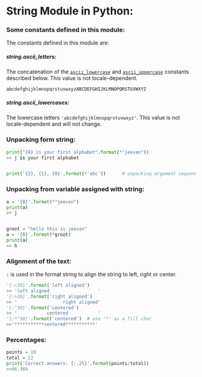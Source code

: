 # String Module in Python:

### Some constants defined in this module:

The constants defined in this module are:

##### string.ascii_letters:

The concatenation of the [`ascii_lowercase`](https://docs.python.org/3/library/string.html#string.ascii_lowercase "string.ascii_lowercase") and [`ascii_uppercase`](https://docs.python.org/3/library/string.html#string.ascii_uppercase "string.ascii_uppercase") constants described below. This value is not locale-dependent.

`abcdefghijklmnopqrstuvwxyzABCDEFGHIJKLMNOPQRSTUVWXYZ`

##### string.ascii_lowercases:

The lowercase letters `'abcdefghijklmnopqrstuvwxyz'`. This value is not locale-dependent and will not change.

### Unpacking form string:

```python
print("{0} is your first alphabet".format(*"jeevan"))
>> j is your first alphabet


print('{2}, {1}, {0}'.format(*'abc'))      # unpacking argument sequence
```

### Unpacking from variable assigned with string:

```python
a = '{0}'.format(*"jeevan")
print(a) 
>> j


groot = "hello this is jeevan"
a = '{0}'.format(*groot)
print(a)
>> h
```

### Alignment of the text:

`:` is used in the format string to align the string to left, right or center.

```python
'{:<30}'.format('left aligned')
>> 'left aligned                  '
'{:>30}'.format('right aligned')
>> '                 right aligned'
'{:^30}'.format('centered')
>> '           centered           '
'{:*^30}'.format('centered')  # use '*' as a fill char
>>'***********centered***********'
```

### Percentages:

```python
points = 19
total = 22
print('Correct answers: {:.2%}'.format(points/total)) 
>>86.36%
```
